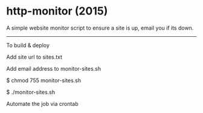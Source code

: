 # http-monitor (2015)

A simple website monitor script to ensure a site is up, email you if its down.

------------------
To build & deploy

Add site url to sites.txt

Add email address to monitor-sites.sh

$ chmod 755 monitor-sites.sh

$ ./monitor-sites.sh 

Automate the job via crontab
